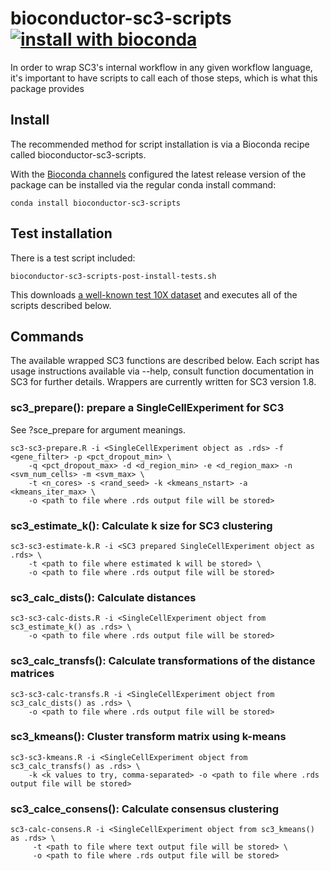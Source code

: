 # bioconductor-sc3-scripts [![install with bioconda](https://img.shields.io/badge/install%20with-bioconda-brightgreen.svg?style=flat)](http://bioconda.github.io/recipes/bioconductor-sc3-scripts/README.html)

In order to wrap SC3's internal workflow in any given workflow language, it's important to have scripts to call each of those steps, which is what this package provides

## Install

The recommended method for script installation is via a Bioconda recipe called bioconductor-sc3-scripts. 

With the [Bioconda channels](https://bioconda.github.io/#set-up-channels) configured the latest release version of the package can be installed via the regular conda install command:

```
conda install bioconductor-sc3-scripts
```

## Test installation

There is a test script included:

```
bioconductor-sc3-scripts-post-install-tests.sh
```

This downloads [a well-known test 10X dataset]('https://s3-us-west-2.amazonaws.com/10x.files/samples/cell/pbmc3k/pbmc3k_filtered_gene_bc_matrices.tar.gz) and executes all of the scripts described below.

## Commands

The available wrapped SC3 functions are described below. Each script has usage instructions available via --help, consult function documentation in SC3 for further details. Wrappers are currently written for SC3 version 1.8.

### sc3_prepare(): prepare a SingleCellExperiment for SC3

See ?sce_prepare for argument meanings.

```
sc3-sc3-prepare.R -i <SingleCellExperiment object as .rds> -f <gene_filter> -p <pct_dropout_min> \
    -q <pct_dropout_max> -d <d_region_min> -e <d_region_max> -n <svm_num_cells> -m <svm_max> \
    -t <n_cores> -s <rand_seed> -k <kmeans_nstart> -a <kmeans_iter_max> \
    -o <path to file where .rds output file will be stored>
```

### sc3_estimate_k(): Calculate k size for SC3 clustering

```
sc3-sc3-estimate-k.R -i <SC3 prepared SingleCellExperiment object as .rds> \
    -t <path to file where estimated k will be stored> \
    -o <path to file where .rds output file will be stored>
```

### sc3_calc_dists(): Calculate distances

```
sc3-sc3-calc-dists.R -i <SingleCellExperiment object from sc3_estimate_k() as .rds> \
    -o <path to file where .rds output file will be stored>
```

### sc3_calc_transfs():  Calculate transformations of the distance matrices

```
sc3-sc3-calc-transfs.R -i <SingleCellExperiment object from sc3_calc_dists() as .rds> \
    -o <path to file where .rds output file will be stored>
```

### sc3_kmeans(): Cluster transform matrix using k-means

```
sc3-sc3-kmeans.R -i <SingleCellExperiment object from sc3_calc_transfs() as .rds> \
    -k <k values to try, comma-separated> -o <path to file where .rds output file will be stored>
```

### sc3_calce_consens(): Calculate consensus clustering

```
sc3-calc-consens.R -i <SingleCellExperiment object from sc3_kmeans() as .rds> \
     -t <path to file where text output file will be stored> \
     -o <path to file where .rds output file will be stored>
```
